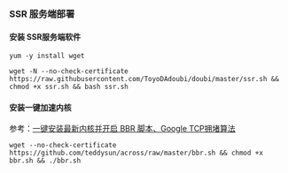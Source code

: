 ### SSR 服务端部署



#### 安装 SSR服务端软件

```
yum -y install wget

wget -N --no-check-certificate https://raw.githubusercontent.com/ToyoDAdoubi/doubi/master/ssr.sh && chmod +x ssr.sh && bash ssr.sh

```



#### 安装一键加速内核

参考：[一键安装最新内核并开启 BBR 脚本、Google TCP拥堵算法](https://teddysun.com/489.html)

```
wget --no-check-certificate https://github.com/teddysun/across/raw/master/bbr.sh && chmod +x bbr.sh && ./bbr.sh

```

